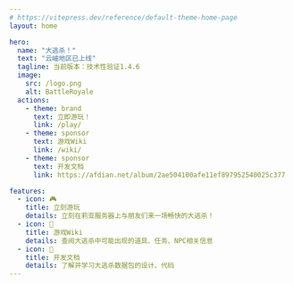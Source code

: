 ```yaml
---
# https://vitepress.dev/reference/default-theme-home-page
layout: home

hero:
  name: "大逃杀！"
  text: "云岫地区已上线"
  tagline: 当前版本：技术性验证1.4.6
  image:
    src: /logo.png
    alt: BattleRoyale
  actions:
    - theme: brand
      text: 立即游玩！
      link: /play/
    - theme: sponsor
      text: 游戏Wiki
      link: /wiki/
    - theme: sponsor
      text: 开发文档
      link: https://afdian.net/album/2ae504100afe11ef897952540025c377

features:
  - icon: 🎮
    title: 立刻游玩
    details: 立刻在莉亚服务器上与朋友们来一场畅快的大逃杀！
  - icon: 📕
    title: 游戏Wiki
    details: 查阅大逃杀中可能出现的道具、任务、NPC相关信息
  - icon: 📖
    title: 开发文档
    details: 了解并学习大逃杀数据包的设计、代码
---
```


